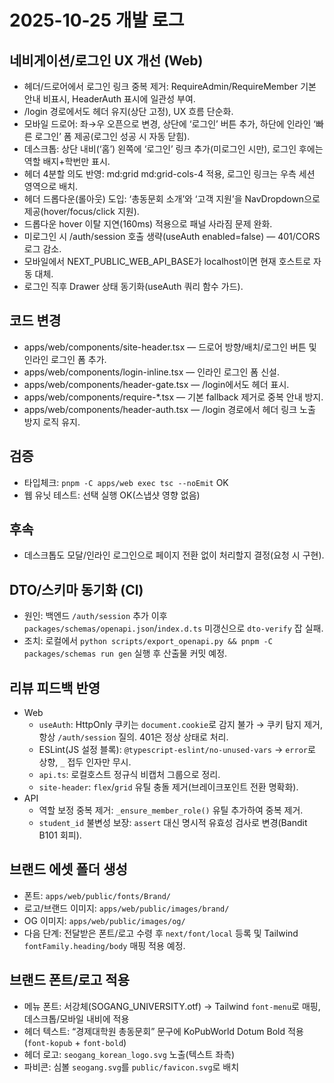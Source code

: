 # 2025-10-25 개발 로그

## 네비게이션/로그인 UX 개선 (Web)
- 헤더/드로어에서 로그인 링크 중복 제거: RequireAdmin/RequireMember 기본 안내 비표시, HeaderAuth 표시에 일관성 부여.
- /login 경로에서도 헤더 유지(상단 고정), UX 흐름 단순화.
- 모바일 드로어: 좌→우 오픈으로 변경, 상단에 ‘로그인’ 버튼 추가, 하단에 인라인 ‘빠른 로그인’ 폼 제공(로그인 성공 시 자동 닫힘).
- 데스크톱: 상단 내비(‘홈’) 왼쪽에 ‘로그인’ 링크 추가(미로그인 시만), 로그인 후에는 역할 배지+학번만 표시.
 - 헤더 4분할 의도 반영: md:grid md:grid-cols-4 적용, 로그인 링크는 우측 세션 영역으로 배치.
- 헤더 드롭다운(롤아웃) 도입: ‘총동문회 소개’와 ‘고객 지원’을 NavDropdown으로 제공(hover/focus/click 지원).
- 드롭다운 hover 이탈 지연(160ms) 적용으로 패널 사라짐 문제 완화.
 - 미로그인 시 /auth/session 호출 생략(useAuth enabled=false) — 401/CORS 로그 감소.
  - 모바일에서 NEXT_PUBLIC_WEB_API_BASE가 localhost이면 현재 호스트로 자동 대체.
  - 로그인 직후 Drawer 상태 동기화(useAuth 쿼리 함수 가드).

## 코드 변경
- apps/web/components/site-header.tsx — 드로어 방향/배치/로그인 버튼 및 인라인 로그인 폼 추가.
- apps/web/components/login-inline.tsx — 인라인 로그인 폼 신설.
- apps/web/components/header-gate.tsx — /login에서도 헤더 표시.
- apps/web/components/require-*.tsx — 기본 fallback 제거로 중복 안내 방지.
- apps/web/components/header-auth.tsx — /login 경로에서 헤더 링크 노출 방지 로직 유지.

## 검증
- 타입체크: `pnpm -C apps/web exec tsc --noEmit` OK
- 웹 유닛 테스트: 선택 실행 OK(스냅샷 영향 없음)

## 후속
- 데스크톱도 모달/인라인 로그인으로 페이지 전환 없이 처리할지 결정(요청 시 구현).

## DTO/스키마 동기화 (CI)
- 원인: 백엔드 `/auth/session` 추가 이후 `packages/schemas/openapi.json`/`index.d.ts` 미갱신으로 `dto-verify` 잡 실패.
- 조치: 로컬에서 `python scripts/export_openapi.py && pnpm -C packages/schemas run gen` 실행 후 산출물 커밋 예정.

## 리뷰 피드백 반영
- Web
  - `useAuth`: HttpOnly 쿠키는 `document.cookie`로 감지 불가 → 쿠키 탐지 제거, 항상 `/auth/session` 질의. 401은 정상 상태로 처리.
  - ESLint(JS 설정 블록): `@typescript-eslint/no-unused-vars` → `error`로 상향, `_` 접두 인자만 무시.
  - `api.ts`: 로컬호스트 정규식 비캡처 그룹으로 정리.
  - `site-header`: `flex`/`grid` 유틸 충돌 제거(브레이크포인트 전환 명확화).
- API
  - 역할 보정 중복 제거: `_ensure_member_role()` 유틸 추가하여 중복 제거.
  - `student_id` 불변성 보장: `assert` 대신 명시적 유효성 검사로 변경(Bandit B101 회피).

## 브랜드 에셋 폴더 생성
- 폰트: `apps/web/public/fonts/Brand/`
- 로고/브랜드 이미지: `apps/web/public/images/brand/`
- OG 이미지: `apps/web/public/images/og/`
- 다음 단계: 전달받은 폰트/로고 수령 후 `next/font/local` 등록 및 Tailwind `fontFamily.heading/body` 매핑 적용 예정.

## 브랜드 폰트/로고 적용
- 메뉴 폰트: 서강체(SOGANG_UNIVERSITY.otf) → Tailwind `font-menu`로 매핑, 데스크톱/모바일 내비에 적용
- 헤더 텍스트: “경제대학원 총동문회” 문구에 KoPubWorld Dotum Bold 적용(`font-kopub` + `font-bold`)
- 헤더 로고: `seogang_korean_logo.svg` 노출(텍스트 좌측)
- 파비콘: 심볼 `seogang.svg`를 `public/favicon.svg`로 배치
